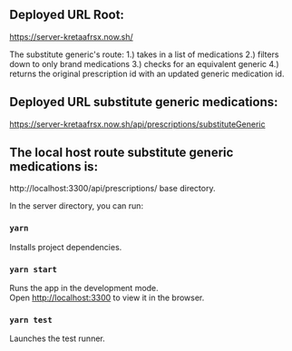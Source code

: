 
## Deployed URL Root:
https://server-kretaafrsx.now.sh/

The substitute generic's route:
1.) takes in a list of medications
2.) filters down to only brand medications
3.) checks for an equivalent generic
4.) returns the original prescription id with an updated generic medication id.
## Deployed URL substitute generic medications:
https://server-kretaafrsx.now.sh/api/prescriptions/substituteGeneric

## The local host route substitute generic medications is:

http://localhost:3300/api/prescriptions/ base directory. 

In the server directory, you can run:

###  `yarn` 
Installs project dependencies.

### `yarn start`

Runs the app in the development mode.<br>
Open [http://localhost:3300](http://localhost:3300) to view it in the browser.

### `yarn test`

Launches the test runner.

